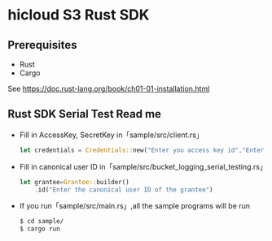 # hicloud S3 Rust SDK

## Prerequisites
* Rust
* Cargo

See https://doc.rust-lang.org/book/ch01-01-installation.html

## Rust SDK Serial Test Read me
* Fill in AccessKey, SecretKey in「sample/src/client.rs」
	```rust
	let credentials = Credentials::new("Enter you access key id","Enter you secret access key", None,None, "STATIC_CREDENTIALS");
	```
* Fill in canonical user ID in「sample/src/bucket_logging_serial_testing.rs」
	```rust
	let grantee=Grantee::builder()
        .id("Enter the canonical user ID of the grantee")
	```

* If you run「sample/src/main.rs」,all the sample programs will be run
	```sh
	$ cd sample/
	$ cargo run
	```
